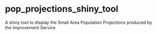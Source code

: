 # pop_projections_shiny_tool
A shiny tool to display the Small Area Population Projections produced by the Improvement Service

